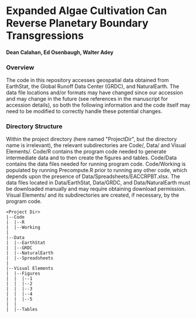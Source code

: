 # Expanded Algae Cultivation Can Reverse Planetary Boundary Transgressions
#### Dean Calahan, Ed Osenbaugh, Walter Adey  

### Overview
The code in this repository accesses geospatial data obtained from EarthStat, the
Global Runoff Data Center (GRDC), and NaturalEarth. The data file locations and/or
formats may have changed since our accession and may change in the future (see references in
the manuscript for accession details), so both the following information and the
code itself may need to be modified to correctly handle these potential changes.  

### Directory Structure
Within the project directory (here named "ProjectDir", but the directory name is
irrelevant), the relevant subdirectories are Code/, Data/ and Visual Elements/.
Code/R contains the program code needed to generate intermediate data and to then
create the figures and tables. Code/Data contains the data files needed for running
program code. Code/Working is populated by running Precompute.R prior to running
any other code, which depends upon the presence of Data/Spreadsheets/EACCRPBT.xlsx.
The data files located in Data/EarthStat, Data/GRDC, and Data/NaturalEarth must
be downloaded manually and may require obtaining download permission. Visual Elements/
and its subdirectories are created, if necessary, by the program code.

```
<Project Dir>
|--Code
|  |--R
|  |--Working
|  
|--Data  
|  |--EarthStat  
|  |--GRDC  
|  |--NaturalEarth  
|  |--Spreadsheets  
|  
|--Visual Elements
|  |--Figures  
|  |  |--1
|  |  |--2
|  |  |--3
|  |  |--4
|  |  |--5
|  |
|  |--Tables  
```
